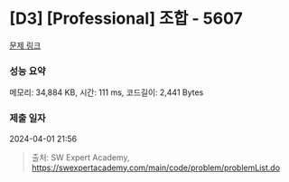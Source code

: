 # [D3] [Professional] 조합 - 5607 

[문제 링크](https://swexpertacademy.com/main/code/problem/problemDetail.do?contestProbId=AWXGKdbqczEDFAUo) 

### 성능 요약

메모리: 34,884 KB, 시간: 111 ms, 코드길이: 2,441 Bytes

### 제출 일자

2024-04-01 21:56



> 출처: SW Expert Academy, https://swexpertacademy.com/main/code/problem/problemList.do